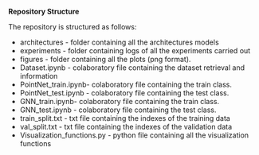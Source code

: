 **Repository Structure**

The repository is structured as follows:
- architectures - folder containing all the architectures models 
- experiments - folder containing logs of all the experiments carried out
- figures - folder containing all the plots (png format).
- Dataset.ipynb - colaboratory file containing the dataset retrieval and information
- PointNet_train.ipynb- colaboratory file containing the train class.
- PointNet_test.ipynb - colaboratory file containing the test class.
- GNN_train.ipynb- colaboratory file containing the train class.
- GNN_test.ipynb - colaboratory file containing the test class.
- train_split.txt - txt file containing the indexes of the training data
- val_split.txt - txt file containing the indexes of the validation data
- Visualization_functions.py - python file containing all the visualization functions
